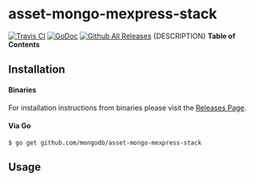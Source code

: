 # asset-mongo-mexpress-stack
[![Travis CI](https://img.shields.io/travis/mongodb/asset-mongo-mexpress-stack.svg?style=for-the-badge)](https://travis-ci.org/mongodb/asset-mongo-mexpress-stack)
[![GoDoc](https://img.shields.io/badge/godoc-reference-5272B4.svg?style=for-the-badge)](https://godoc.org/github.com/mongodb/asset-mongo-mexpress-stack)
[![Github All Releases](https://img.shields.io/github/downloads/mongodb/asset-mongo-mexpress-stack/total.svg?style=for-the-badge)](https://github.com/mongodb/asset-mongo-mexpress-stack/releases)
{DESCRIPTION}
**Table of Contents**
<!-- toc -->
<!-- tocstop -->
## Installation
#### Binaries
For installation instructions from binaries please visit the [Releases Page](https://github.com/mongodb/asset-mongo-mexpress-stack/releases).
#### Via Go
```console
$ go get github.com/mongodb/asset-mongo-mexpress-stack
```
## Usage
```console
```
